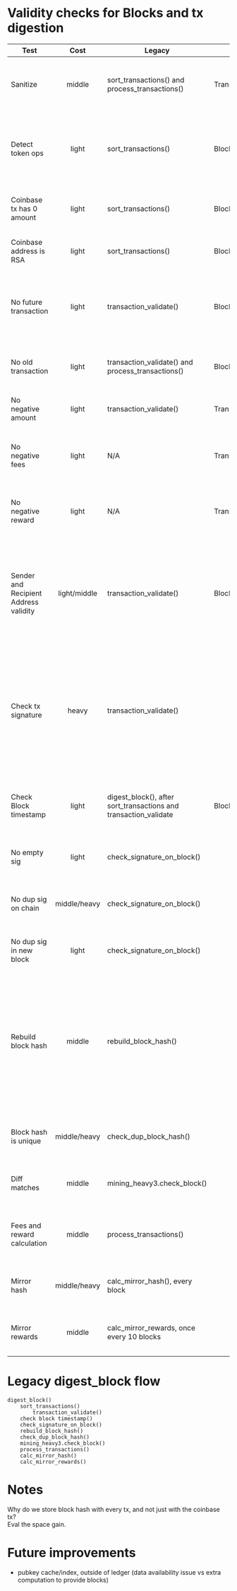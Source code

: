 # Validity checks for Blocks and tx digestion

| Test   |  Cost |   Legacy      |  V2 | Comment |
|----------|:------:|-------------|------|-------
| Sanitize |  middle | sort_transactions() and process_transactions() | Transaction.from_legacy_params()| checks field sizes and reformats floats to canonical format | 
| Detect token ops | light | sort_transactions()   | Block class, cached |  That flag is not a validity check but allows to trigger token scan at the end of digest. |
| Coinbase tx has 0 amount| light | sort_transactions() | Block, _check_tx() | Do not allow coinbase tx to also move regular coins.
| Coinbase address is RSA| light | sort_transactions() | Block, _check_tx() | More a convention, but enforced.| 
| No future transaction | light | transaction_validate() | Block, _check_tx() | Transaction timestamp can't be in the future compared to current time or coinbase timestamp.|
| No old transaction | light | transaction_validate() and process_transactions()|Block, _check_tx()  | Transactions older than 2 hours can't make it to a block.|
| No negative amount | light | transaction_validate() | Transaction.from_legacy_params() | Do not allow to spend a negative amount|
| No negative fees | light | N/A | Transaction.from_legacy_params() | Do not allow negative fees. Recalc'd anyway, but still|
| No negative reward | light | N/A | Transaction.from_legacy_params() | Do not allow negative reward. Recalc'd anyway, but still|
| Sender and Recipient Address validity | light/middle | transaction_validate() | Block.validate_mid() | Both addresses must have a valid format. This is only a regexp match, not a requirement for a known - as "in chain" address. |
| Check tx signature | heavy | transaction_validate() | | Check the signature matches the tx content and related pubkey. Buffer is rebuilt from tx properties then polysign does the low level crypto job. |
| Check Block timestamp | light | digest_block(), after sort_transactions and transaction_validate | Block, _check_tx()  | Make sure the new block timestamp is greater than last known block |
| No empty sig | light | check_signature_on_block() | | a tx signature can't be empty |
| No dup sig on chain | middle/heavy | check_signature_on_block() | | a tx signature can't already be on chain db or ram |
| No dup sig in new block| light | check_signature_on_block() | | A block can't have dup tx signatures |
| Rebuild block hash| middle | rebuild_block_hash() | | Rebuild block hash from list of transactions, do not trust a hash that would be sent by a peer without verifying. In our case, hash is not part of the provided data anyway.|
| Block hash is unique| middle/heavy | check_dup_block_hash() | | Query the chain to make sure block hash is unique |
| Diff matches| middle | mining_heavy3.check_block() | | Calc diff of block and make sure it matches the required diff |
| Fees and reward calculation| middle | process_transactions() | | Recomputes full miner reward from block height and list of transactions|
| Mirror hash | middle/heavy | calc_mirror_hash(), every block | | Computes mirror hash for use in mirror rewards|
| Mirror rewards| middle | calc_mirror_rewards, once every 10 blocks | | Compute HN and Dev fund rewards as mirror block|



# Legacy digest_block flow

```
digest_block()
    sort_transactions()
        transaction_validate()
    check block timestamp()
    check_signature_on_block()
    rebuild_block_hash()
    check_dup_block_hash()
    mining_heavy3.check_block()
    process_transactions()
    calc_mirror_hash()
    calc_mirror_rewards()
```

# Notes

Why do we store block hash with every tx, and not just with the coinbase tx?  
Eval the space gain.

# Future improvements

- pubkey cache/index, outside of ledger (data availability issue vs extra computation to provide blocks)
